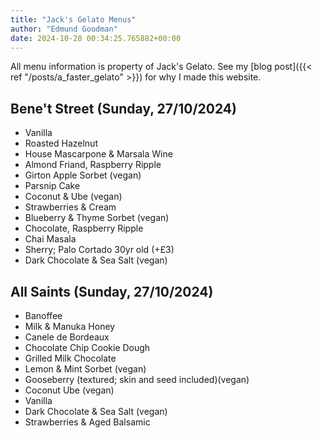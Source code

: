 ```yaml
---
title: "Jack's Gelato Menus"
author: "Edmund Goodman"
date: 2024-10-28 00:34:25.765882+00:00
---
```


All menu information is property of Jack's Gelato. See my [blog post]({{< ref "/posts/a_faster_gelato" >}}) for why
I made this website.

## Bene't Street (Sunday, 27/10/2024)

- Vanilla
- Roasted Hazelnut
- House Mascarpone & Marsala Wine
- Almond Friand, Raspberry Ripple
- Girton Apple Sorbet (vegan)
- Parsnip Cake
- Coconut & Ube (vegan)
- Strawberries & Cream
- Blueberry & Thyme Sorbet (vegan)
- Chocolate, Raspberry Ripple
- Chai Masala
- Sherry; Palo Cortado 30yr old (+£3)
- Dark Chocolate & Sea Salt (vegan)

## All Saints (Sunday, 27/10/2024)

- Banoffee
- Milk & Manuka Honey
- Canele de Bordeaux
- Chocolate Chip Cookie Dough
- Grilled Milk Chocolate
- Lemon & Mint Sorbet (vegan)
- Gooseberry (textured; skin and seed included)(vegan)
- Coconut Ube (vegan)
- Vanilla
- Dark Chocolate & Sea Salt (vegan)
- Strawberries & Aged Balsamic

